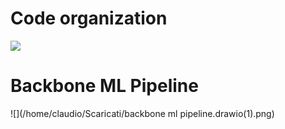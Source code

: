 # Code organization

![](/home/claudio/Scaricati/aisc_code.drawio-2.drawio(2).png)


# Backbone ML Pipeline

![](/home/claudio/Scaricati/backbone ml pipeline.drawio(1).png)